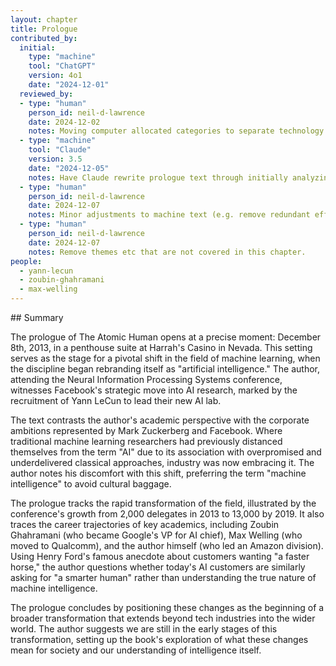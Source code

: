 ```yaml
---
layout: chapter
title: Prologue
contributed_by:
  initial:
    type: "machine"
    tool: "ChatGPT"
    version: 4o1
    date: "2024-12-01"
  reviewed_by:
  - type: "human"
    person_id: neil-d-lawrence
    date: 2024-12-02
    notes: Moving computer allocated categories to separate technology and media and to merge reflections.
  - type: "machine"
    tool: "Claude"
    version: 3.5
    date: "2024-12-05"
    notes: Have Claude rewrite prologue text through initially analyzing through a strengths/weaknesses critique.
  - type: "human"
    person_id: neil-d-lawrence
    date: 2024-12-07
    notes: Minor adjustments to machine text (e.g. remove redundant effectively).
  - type: "human"
    person_id: neil-d-lawrence
    date: 2024-12-07
    notes: Remove themes etc that are not covered in this chapter.
people:
  - yann-lecun
  - zoubin-ghahramani
  - max-welling
---
```


<div class="machine-commentary" markdown="1">
## Summary

The prologue of The Atomic Human opens at a precise moment: December 8th, 2013, in a penthouse suite at Harrah's Casino in Nevada. This setting serves as the stage for a pivotal shift in the field of machine learning, when the discipline began rebranding itself as "artificial intelligence." The author, attending the Neural Information Processing Systems conference, witnesses Facebook's strategic move into AI research, marked by the recruitment of Yann LeCun to lead their new AI lab.

The text contrasts the author's academic perspective with the corporate ambitions represented by Mark Zuckerberg and Facebook. Where traditional machine learning researchers had previously distanced themselves from the term "AI" due to its association with overpromised and underdelivered classical approaches, industry was now embracing it. The author notes his discomfort with this shift, preferring the term "machine intelligence" to avoid cultural baggage.

The prologue tracks the rapid transformation of the field, illustrated by the conference's growth from 2,000 delegates in 2013 to 13,000 by 2019. It also traces the career trajectories of key academics, including Zoubin Ghahramani (who became Google's VP for AI chief), Max Welling (who moved to Qualcomm), and the author himself (who led an Amazon division). Using Henry Ford's famous anecdote about customers wanting "a faster horse," the author questions whether today's AI customers are similarly asking for "a smarter human" rather than understanding the true nature of machine intelligence.

The prologue concludes by positioning these changes as the beginning of a broader transformation that extends beyond tech industries into the wider world. The author suggests we are still in the early stages of this transformation, setting up the book's exploration of what these changes mean for society and our understanding of intelligence itself.
</div>
